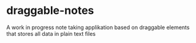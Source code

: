 # draggable-notes
A work in progress note taking applikation based on draggable elements that stores all data in plain text files
